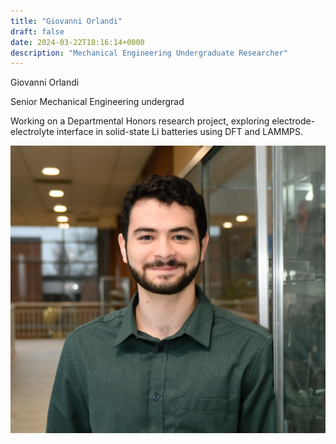 ```yaml
---
title: "Giovanni Orlandi"
draft: false
date: 2024-03-22T18:16:14+0000
description: "Mechanical Engineering Undergraduate Researcher"
---
```


Giovanni Orlandi

Senior Mechanical Engineering undergrad

Working on a Departmental Honors research project, exploring electrode-electrolyte interface in solid-state Li batteries using DFT and LAMMPS. 

![alt text](Giovanni_Orlandi_Headshot.jpg "Giovanni Orlandi")

